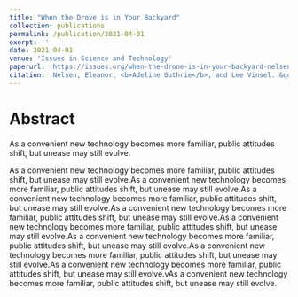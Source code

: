 ```yaml
---
title: "When the Drove is in Your Backyard"
collection: publications
permalink: /publication/2021-04-01
exerpt: ''
date: 2021-04-01
venue: 'Issues in Science and Technology'
paperurl: 'https://issues.org/when-the-drone-is-in-your-backyard-nelsen-guthrie-vinsel/'
citation: 'Nelsen, Eleanor, <b>Adeline Guthrie</b>, and Lee Vinsel. &quot;When the Drone is in Your Backyard.&quot; <i>Issues in Science and Technology</i> 37, no. 3 (Spring 2021): 29-31'
---
```


Abstract
======
As a convenient new technology becomes more familiar, public attitudes shift, but unease may still evolve.

As a convenient new technology becomes more familiar, public attitudes shift, but unease may still evolve.As a convenient new technology becomes more familiar, public attitudes shift, but unease may still evolve.As a convenient new technology becomes more familiar, public attitudes shift, but unease may still evolve.As a convenient new technology becomes more familiar, public attitudes shift, but unease may still evolve.As a convenient new technology becomes more familiar, public attitudes shift, but unease may still evolve.As a convenient new technology becomes more familiar, public attitudes shift, but unease may still evolve.As a convenient new technology becomes more familiar, public attitudes shift, but unease may still evolve.As a convenient new technology becomes more familiar, public attitudes shift, but unease may still evolve.vAs a convenient new technology becomes more familiar, public attitudes shift, but unease may still evolve.
